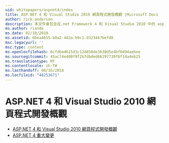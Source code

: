 ```yaml
---
uid: whitepapers/aspnet4/index
title: ASP.NET 4 和 Visual Studio 2010 網頁程式開發概觀 |Microsoft Docs
author: rick-anderson
description: 本文件會包含在.net Framework 4 和 Visual Studio 2010 中的 asp.net 提供許多新功能的概觀。
ms.author: riande
ms.date: 02/10/2010
ms.assetid: 6bea4655-b0a2-442a-b9c1-d323467befd8
msc.legacyurl: ''
msc.type: content
ms.openlocfilehash: 6cfdba4615d3c12d850de3630d5e4bf0494aebee
ms.sourcegitcommit: 45ac74e400f9f2b7dbded66297730f6f14a4eb25
ms.translationtype: MT
ms.contentlocale: zh-TW
ms.lasthandoff: 08/16/2018
ms.locfileid: "48253671"
---
```

<a name="aspnet-4-and-visual-studio-2010-web-development-overview"></a>ASP.NET 4 和 Visual Studio 2010 網頁程式開發概觀
====================
- [ASP.NET 4 和 Visual Studio 2010 網頁程式開發概觀](overview.md)
- [ASP.NET 4 重大變更](breaking-changes.md)

